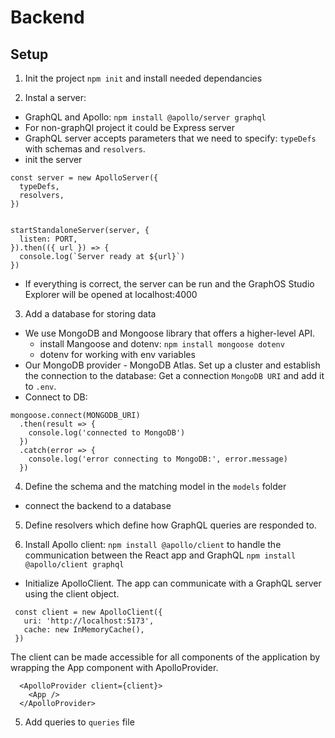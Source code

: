 # Backend

## Setup
1. Init the project `npm init` and install needed dependancies
<!-- - Install TS: `npm install typescript --save-dev` -->
2. Instal a server:
- GraphQL and Apollo: `npm install @apollo/server graphql`
- For non-graphQl project it could be Express server
- GraphQL server accepts parameters that we need to specify: `typeDefs` with schemas and `resolvers`.
- init the server
```
const server = new ApolloServer({
  typeDefs,
  resolvers,
})


startStandaloneServer(server, {
  listen: PORT,
}).then(({ url }) => {
  console.log(`Server ready at ${url}`)
})
```
- If everything is correct, the server can be run and the GraphOS Studio Explorer will be opened at localhost:4000
3. Add a database for storing data
- We use MongoDB and Mongoose library that offers a higher-level API.
  - install Mangoose and dotenv: `npm install mongoose dotenv`
  - dotenv for working with env variables
- Our MongoDB provider - MongoDB Atlas. Set up a cluster and establish the connection to the database: Get a connection `MongoDB URI` and add it to `.env`.
- Connect to DB:
```
mongoose.connect(MONGODB_URI)
  .then(result => {
    console.log('connected to MongoDB')
  })
  .catch(error => {
    console.log('error connecting to MongoDB:', error.message)
  })
```
4. Define the schema and the matching model in the `models` folder
- connect the backend to a database

5. Define resolvers which define how GraphQL queries are responded to.

4. Install Apollo client: `npm install @apollo/client` to handle the communication between the React app and GraphQL
`npm install @apollo/client graphql`
- Initialize ApolloClient. The app can communicate with a GraphQL server using the client object.
```
 const client = new ApolloClient({
   uri: 'http://localhost:5173',
   cache: new InMemoryCache(),
 })
```
The client can be made accessible for all components of the application by wrapping the App component with ApolloProvider.
```
  <ApolloProvider client={client}>
    <App />
  </ApolloProvider>
```
5. Add queries to `queries` file
